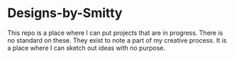 # Designs-by-Smitty 
This repo is a place where I can put projects that are in progress. There is no standard on these. They exist to note a part of my creative process. It is a place where I can sketch out ideas with no purpose.
